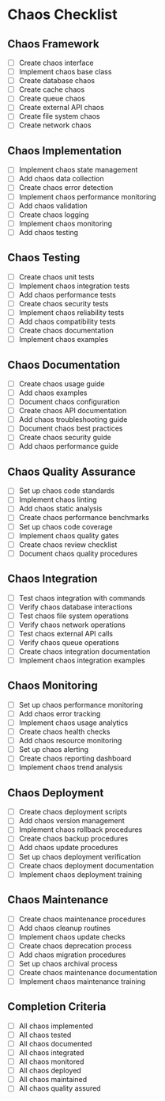 # Chaos Checklist

## Chaos Framework
- [ ] Create chaos interface
- [ ] Implement chaos base class
- [ ] Create database chaos
- [ ] Create cache chaos
- [ ] Create queue chaos
- [ ] Create external API chaos
- [ ] Create file system chaos
- [ ] Create network chaos

## Chaos Implementation
- [ ] Implement chaos state management
- [ ] Add chaos data collection
- [ ] Create chaos error detection
- [ ] Implement chaos performance monitoring
- [ ] Add chaos validation
- [ ] Create chaos logging
- [ ] Implement chaos monitoring
- [ ] Add chaos testing

## Chaos Testing
- [ ] Create chaos unit tests
- [ ] Implement chaos integration tests
- [ ] Add chaos performance tests
- [ ] Create chaos security tests
- [ ] Implement chaos reliability tests
- [ ] Add chaos compatibility tests
- [ ] Create chaos documentation
- [ ] Implement chaos examples

## Chaos Documentation
- [ ] Create chaos usage guide
- [ ] Add chaos examples
- [ ] Document chaos configuration
- [ ] Create chaos API documentation
- [ ] Add chaos troubleshooting guide
- [ ] Document chaos best practices
- [ ] Create chaos security guide
- [ ] Add chaos performance guide

## Chaos Quality Assurance
- [ ] Set up chaos code standards
- [ ] Implement chaos linting
- [ ] Add chaos static analysis
- [ ] Create chaos performance benchmarks
- [ ] Set up chaos code coverage
- [ ] Implement chaos quality gates
- [ ] Create chaos review checklist
- [ ] Document chaos quality procedures

## Chaos Integration
- [ ] Test chaos integration with commands
- [ ] Verify chaos database interactions
- [ ] Test chaos file system operations
- [ ] Verify chaos network operations
- [ ] Test chaos external API calls
- [ ] Verify chaos queue operations
- [ ] Create chaos integration documentation
- [ ] Implement chaos integration examples

## Chaos Monitoring
- [ ] Set up chaos performance monitoring
- [ ] Add chaos error tracking
- [ ] Implement chaos usage analytics
- [ ] Create chaos health checks
- [ ] Add chaos resource monitoring
- [ ] Set up chaos alerting
- [ ] Create chaos reporting dashboard
- [ ] Implement chaos trend analysis

## Chaos Deployment
- [ ] Create chaos deployment scripts
- [ ] Add chaos version management
- [ ] Implement chaos rollback procedures
- [ ] Create chaos backup procedures
- [ ] Add chaos update procedures
- [ ] Set up chaos deployment verification
- [ ] Create chaos deployment documentation
- [ ] Implement chaos deployment training

## Chaos Maintenance
- [ ] Create chaos maintenance procedures
- [ ] Add chaos cleanup routines
- [ ] Implement chaos update checks
- [ ] Create chaos deprecation process
- [ ] Add chaos migration procedures
- [ ] Set up chaos archival process
- [ ] Create chaos maintenance documentation
- [ ] Implement chaos maintenance training

## Completion Criteria
- [ ] All chaos implemented
- [ ] All chaos tested
- [ ] All chaos documented
- [ ] All chaos integrated
- [ ] All chaos monitored
- [ ] All chaos deployed
- [ ] All chaos maintained
- [ ] All chaos quality assured 